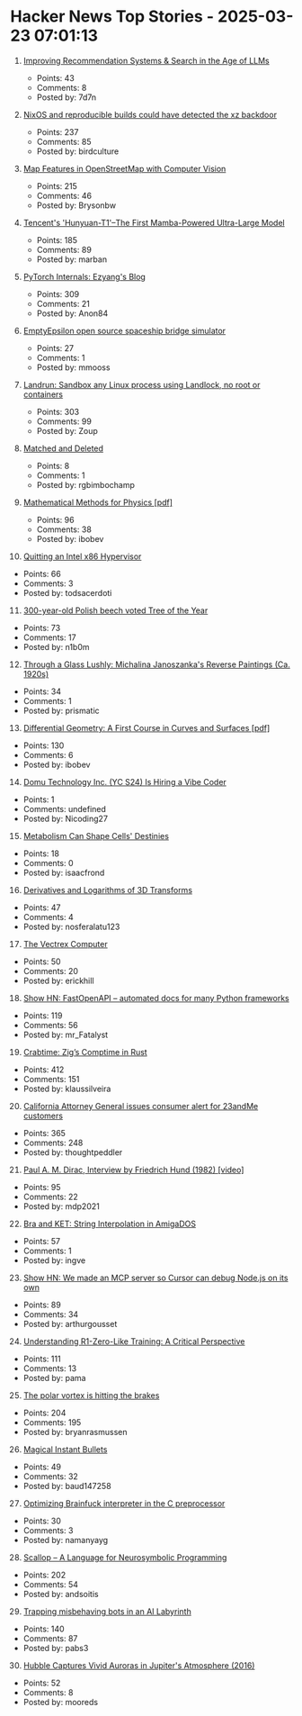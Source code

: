 # Hacker News Top Stories - 2025-03-23 07:01:13

1. [Improving Recommendation Systems & Search in the Age of LLMs](https://eugeneyan.com/writing/recsys-llm/)
   - Points: 43
   - Comments: 8
   - Posted by: 7d7n

2. [NixOS and reproducible builds could have detected the xz backdoor](https://luj.fr/blog/how-nixos-could-have-detected-xz.html)
   - Points: 237
   - Comments: 85
   - Posted by: birdculture

3. [Map Features in OpenStreetMap with Computer Vision](https://blog.mozilla.ai/map-features-in-openstreetmap-with-computer-vision/)
   - Points: 215
   - Comments: 46
   - Posted by: Brysonbw

4. [Tencent's 'Hunyuan-T1'–The First Mamba-Powered Ultra-Large Model](https://llm.hunyuan.tencent.com/#/blog/hy-t1?lang=en)
   - Points: 185
   - Comments: 89
   - Posted by: marban

5. [PyTorch Internals: Ezyang's Blog](https://blog.ezyang.com/2019/05/pytorch-internals/)
   - Points: 309
   - Comments: 21
   - Posted by: Anon84

6. [EmptyEpsilon open source spaceship bridge simulator](https://daid.github.io/EmptyEpsilon/)
   - Points: 27
   - Comments: 1
   - Posted by: mmooss

7. [Landrun: Sandbox any Linux process using Landlock, no root or containers](https://github.com/Zouuup/landrun)
   - Points: 303
   - Comments: 99
   - Posted by: Zoup

8. [Matched and Deleted](https://www.dikshaupadhyay.com/p/matched-and-deleted)
   - Points: 8
   - Comments: 1
   - Posted by: rgbimbochamp

9. [Mathematical Methods for Physics [pdf]](https://www.ma.imperial.ac.uk/~dturaev/Mathematical_Methods2021.pdf)
   - Points: 96
   - Comments: 38
   - Posted by: ibobev

10. [Quitting an Intel x86 Hypervisor](https://halobates.de/blog/p/446)
   - Points: 66
   - Comments: 3
   - Posted by: todsacerdoti

11. [300-year-old Polish beech voted Tree of the Year](https://www.bbc.co.uk/news/articles/c20dd6yk55yo)
   - Points: 73
   - Comments: 17
   - Posted by: n1b0m

12. [Through a Glass Lushly: Michalina Janoszanka's Reverse Paintings (Ca. 1920s)](https://publicdomainreview.org/collection/michalina-janoszanka/)
   - Points: 34
   - Comments: 1
   - Posted by: prismatic

13. [Differential Geometry: A First Course in Curves and Surfaces [pdf]](https://math.franklin.uga.edu/sites/default/files/users/user317/ShifrinDiffGeo.pdf)
   - Points: 130
   - Comments: 6
   - Posted by: ibobev

14. [Domu Technology Inc. (YC S24) Is Hiring a Vibe Coder](https://www.ycombinator.com/companies/domu-technology-inc/jobs/hwWsGdU-vibe-coder-ai-engineer)
   - Points: 1
   - Comments: undefined
   - Posted by: Nicoding27

15. [Metabolism Can Shape Cells' Destinies](https://www.quantamagazine.org/how-metabolism-can-shape-cells-destinies-20250321/)
   - Points: 18
   - Comments: 0
   - Posted by: isaacfrond

16. [Derivatives and Logarithms of 3D Transforms](https://nosferalatu.com/./DerivativesLogarithmsTransforms.html)
   - Points: 47
   - Comments: 4
   - Posted by: nosferalatu123

17. [The Vectrex Computer](https://www.amigalove.com/viewtopic.php?t=2887)
   - Points: 50
   - Comments: 20
   - Posted by: erickhill

18. [Show HN: FastOpenAPI – automated docs for many Python frameworks](https://github.com/mr-fatalyst/fastopenapi)
   - Points: 119
   - Comments: 56
   - Posted by: mr_Fatalyst

19. [Crabtime: Zig’s Comptime in Rust](https://crates.io/crates/crabtime)
   - Points: 412
   - Comments: 151
   - Posted by: klaussilveira

20. [California Attorney General issues consumer alert for 23andMe customers](https://oag.ca.gov/news/press-releases/attorney-general-bonta-urgently-issues-consumer-alert-23andme-customers)
   - Points: 365
   - Comments: 248
   - Posted by: thoughtpeddler

21. [Paul A. M. Dirac, Interview by Friedrich Hund (1982) [video]](https://www.youtube.com/watch?v=xJzrU38pGWc)
   - Points: 95
   - Comments: 22
   - Posted by: mdp2021

22. [Bra and KET: String Interpolation in AmigaDOS](https://www.datagubbe.se/braket/)
   - Points: 57
   - Comments: 1
   - Posted by: ingve

23. [Show HN: We made an MCP server so Cursor can debug Node.js on its own](https://www.npmjs.com/package/@hyperdrive-eng/mcp-nodejs-debugger)
   - Points: 89
   - Comments: 34
   - Posted by: arthurgousset

24. [Understanding R1-Zero-Like Training: A Critical Perspective](https://github.com/sail-sg/understand-r1-zero)
   - Points: 111
   - Comments: 13
   - Posted by: pama

25. [The polar vortex is hitting the brakes](https://www.climate.gov/news-features/blogs/polar-vortex/polar-vortex-hitting-brakes)
   - Points: 204
   - Comments: 195
   - Posted by: bryanrasmussen

26. [Magical Instant Bullets](https://militaryrealism.blog/2025/03/20/magical-instant-bullets/)
   - Points: 49
   - Comments: 32
   - Posted by: baud147258

27. [Optimizing Brainfuck interpreter in the C preprocessor](https://github.com/camel-cdr/bfcpp)
   - Points: 30
   - Comments: 3
   - Posted by: namanyayg

28. [Scallop – A Language for Neurosymbolic Programming](https://www.scallop-lang.org/)
   - Points: 202
   - Comments: 54
   - Posted by: andsoitis

29. [Trapping misbehaving bots in an AI Labyrinth](https://blog.cloudflare.com/ai-labyrinth/)
   - Points: 140
   - Comments: 87
   - Posted by: pabs3

30. [Hubble Captures Vivid Auroras in Jupiter's Atmosphere (2016)](https://science.nasa.gov/missions/hubble/hubble-captures-vivid-auroras-in-jupiters-atmosphere/)
   - Points: 52
   - Comments: 8
   - Posted by: mooreds

